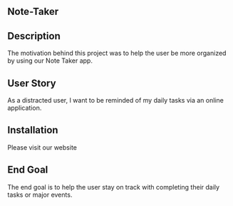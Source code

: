 ## Note-Taker

## Description

The motivation behind this project was to help the user be more organized by using our Note Taker app. 

## User Story
As a distracted user, I want to be reminded of my daily tasks via an online application.

## Installation
Please visit our website 

## End Goal 
The end goal is to help the user stay on track with completing their daily tasks or major events.
